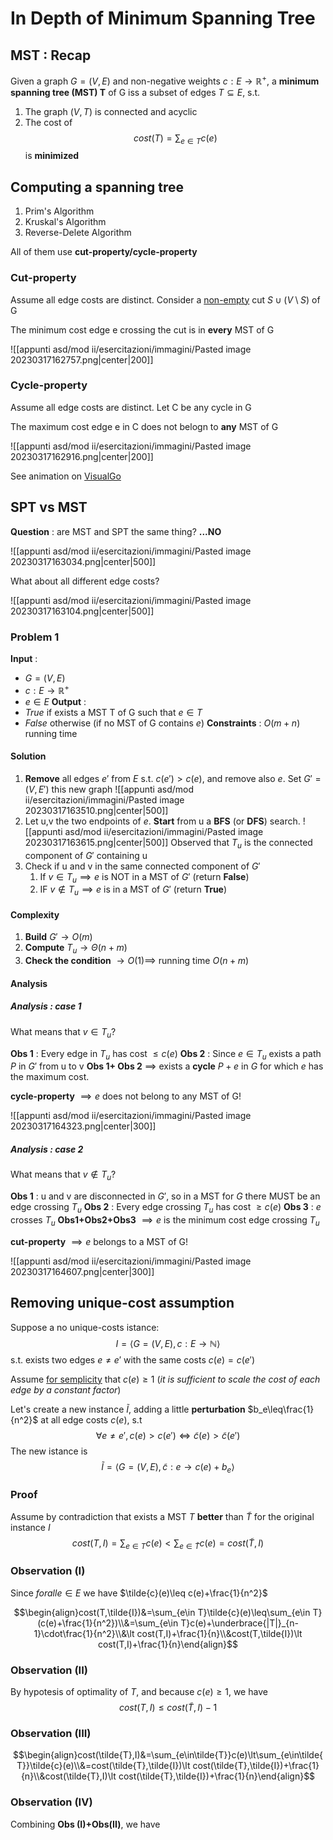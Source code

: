 # In Depth of Minimum Spanning Tree

## MST : Recap

Given a graph $G=(V,E)$ and non-negative weights $c:E\to\mathbb R^+$, a **minimum spanning tree (MST) T** of G iss a subset of edges $T\subseteq E$, s.t.
1. The graph $(V,T)$ is connected and acyclic
2. The cost of $$cost(T)=\sum_{e\in T}c(e)$$ is **minimized**

## Computing a spanning tree

1. Prim's Algorithm
2. Kruskal's Algorithm
3. Reverse-Delete Algorithm

All of them use **cut-property/cycle-property**

### Cut-property

Assume all edge costs are distinct. Consider a <u>non-empty</u> cut $S\cup(V\setminus S)$ of G

The minimum cost edge e crossing the cut is in **every** MST of G

![[appunti asd/mod ii/esercitazioni/immagini/Pasted image 20230317162757.png|center|200]]

### Cycle-property

Assume all edge costs are distinct. Let C be any cycle in G

The maximum cost edge e in C does not belogn to **any** MST of G

![[appunti asd/mod ii/esercitazioni/immagini/Pasted image 20230317162916.png|center|200]]

See animation on [VisualGo](https://visualgo.net/en6)

## SPT vs MST

**Question** : are MST and SPT the same thing? **...NO**

![[appunti asd/mod ii/esercitazioni/immagini/Pasted image 20230317163034.png|center|500]]

What about all different edge costs?

![[appunti asd/mod ii/esercitazioni/immagini/Pasted image 20230317163104.png|center|500]]

### Problem 1

**Input** :
- $G=(V,E)$
- $c:E\to\mathbb R^+$
- $e\in E$
**Output** : 
- _True_ if exists a MST T of G such that $e\in T$
- _False_ otherwise (if no MST of G contains $e$)
**Constraints** : $O(m+n)$ running time

#### Solution

1. **Remove** all edges $e'$ from $E$ s.t. $c(e')\gt c(e)$, and remove also $e$. Set $G'=(V,E')$ this new graph ![[appunti asd/mod ii/esercitazioni/immagini/Pasted image 20230317163510.png|center|500]]
2. Let u,v the two endpoints of $e$. **Start** from u a **BFS** (or **DFS**) search. ![[appunti asd/mod ii/esercitazioni/immagini/Pasted image 20230317163615.png|center|500]] Observed that $T_u$ is the connected component of $G'$ containing u
3. Check if u and v in the same connected component of $G'$
	1. If $v\in T_u\implies e$ is NOT in a MST of $G'$ (return **False**)
	2. IF $v\not\in T_u\implies e$ is in a MST of $G'$ (return **True**)

#### Complexity

1. **Build** $G'\to O(m)$
2. **Compute** $T_u\to\Theta(n+m)$
3. **Check the condition** $\to O(1)\implies$ running time $O(n+m)$

#### Analysis

##### Analysis : case 1

What means that $v\in T_u?$

**Obs 1** : Every edge in $T_u$ has cost $\leq c(e)$
**Obs 2** : Since $e\in T_u$ exists a path $P$ in $G'$ from u to v
**Obs 1+ Obs 2** $\implies$ exists a **cycle** $P+e$ in $G$ for which $e$ has the maximum cost.

**cycle-property** $\implies e$ does not belong to any MST of G!

![[appunti asd/mod ii/esercitazioni/immagini/Pasted image 20230317164323.png|center|300]]


##### Analysis : case 2

What means that $v\not\in T_u?$

**Obs 1** : u and v are disconnected in $G'$, so in a MST for $G$ there MUST be an edge crossing $T_u$
**Obs 2** : Every edge crossing $T_u$ has cost $\geq c(e)$
**Obs 3** : $e$ crosses $T_u$
**Obs1+Obs2+Obs3** $\implies e$ is the minimum cost edge crossing $T_u$

**cut-property** $\implies e$ belongs to a MST of G!

![[appunti asd/mod ii/esercitazioni/immagini/Pasted image 20230317164607.png|center|300]]

## Removing unique-cost assumption

Suppose a no unique-costs istance:
$$I=\langle G=(V,E),c:E\to\mathbb N\rangle$$
s.t. exists two edges $e\neq e'$ with the same costs $c(e)=c(e')$

Assume <u>for semplicity</u> that $c(e)\geq1$ (_it is sufficient to scale the cost of each edge by a constant factor_)

Let's create a new instance $\tilde{I}$, adding a little **perturbation** $b_e\leq\frac{1}{n^2}$ at all edge costs $c(e)$, s.t
$$\forall e\neq e',c(e)\gt c(e')\iff\tilde{c}(e)\gt\tilde{c}(e')$$
The new istance is $$\tilde{I}=\langle G=(V,E),\tilde{c}:e\to c(e)+b_e\rangle$$
### Proof

Assume by contradiction that exists a MST $T$ **better** than $\tilde{T}$ for the original instance $I$
$$cost(T,I)=\sum_{e\in T}c(e)\lt\sum_{e\in\tilde{T}}c(e)=cost(\tilde{T},I)$$
### Observation (I)

Since $forall e\in E$ we have $\tilde{c}(e)\leq c(e)+\frac{1}{n^2}$

$$\begin{align}cost(T,\tilde{I})&=\sum_{e\in T}\tilde{c}(e)\leq\sum_{e\in T}(c(e)+\frac{1}{n^2})\\&=\sum_{e\in T}c(e)+\underbrace{|T|}_{n-1}\cdot\frac{1}{n^2}\\&\lt cost(T,I)+\frac{1}{n}\\&cost(T,\tilde{I})\lt cost(T,I)+\frac{1}{n}\end{align}$$
### Observation (II)

By hypotesis of optimality of $T$, and because $c(e)\geq1$, we have 
$$cost(T,I)\leq cost(\tilde{T},I)-1$$
### Observation (III)

$$\begin{align}cost(\tilde{T},I)&=\sum_{e\in\tilde{T}}c(e)\lt\sum_{e\in\tilde{T}}\tilde{c}(e)\\&=cost(\tilde{T},\tilde{I})\lt cost(\tilde{T},\tilde{I})+\frac{1}{n}\\&cost(\tilde{T},I)\lt cost(\tilde{T},\tilde{I})+\frac{1}{n}\end{align}$$
### Observation (IV)

Combining **Obs (I)+Obs(II)**, we have
$$$$